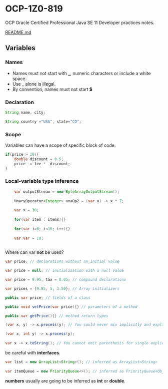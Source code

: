 # OCP-1Z0-819
OCP Oracle Certified Professional Java SE 11 Developer practices notes.

[README.md](../../README.md#variables)

## Variables

### Names
- Names must not start with **_**, numeric characters or include a white space.
- Use **_** alone is illegal.
- By convention, names must not start **$**

### Declaration
````java
String name, city;

String country ="USA", state="CO";
````

### Scope
Variables can have a scope of specific block of code.
````java
if(price > 20){
    double discount = 0.5;
    price -= fee *  discount;
}
````

### Local-variable type inference
````java
    var outputStream = new ByteArrayOutputStream();
    
    UnaryOperator<Integer> unaOp2 = (var x) -> x * 7;
    
    var x = 30;
    
    for(var item : items){}
    
    for(var i=0; i<10; i++){}
    
    var var = 10;
    
````
Where can var **not** be used?
````java
var price; // declarations without an initial value

var price = null; // initialization with a null value

var price = 9.95, tax = 0.05; // compound declarations

var prices = {9.95, 5, 3.50}; // Array initializers

public var price; // fields of a class

public void setPrice(var price){} // parameters of a method

public var getPrice(){} // method return types

(var x, y) -> x.process(y); // You could never mix implicitly and explicitly typed lambda parameters

(var x, int y) -> x.process(y);
        
var x -> x.toString(); // You cannot omit parenthesis for single explicitly typed lambda parameter

````
be careful with **interfaces**.
````java
var list = new ArrayList<String>(); // inferred as ArrayList<String>
        
var itemQueue = new PriorityQueue<>(); // inferred as PriorityQueue<Object>
````
**numbers** usually are going to be inferred as **int** or **double**.


